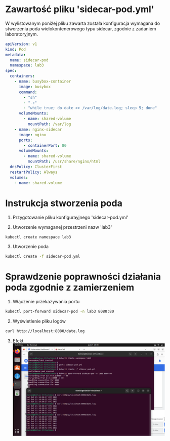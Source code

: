 # Zawartość pliku 'sidecar-pod.yml'

W wylistowanym poniżej pliku zawarta została konfiguracja wymagana do stworzenia poda wielokontenerowego typu sidecar, zgodnie z zadaniem laboratoryjnym.

```yml
apiVersion: v1
kind: Pod
metadata:
  name: sidecar-pod
  namespace: lab3
spec:
  containers:
    - name: busybox-container
      image: busybox
      command:
        - "sh"
        - "-c"
        - "while true; do date >> /var/log/date.log; sleep 5; done"
      volumeMounts:
        - name: shared-volume
          mountPath: /var/log
    - name: nginx-sidecar
      image: nginx
      ports:
        - containerPort: 80
      volumeMounts:
        - name: shared-volume
          mountPath: /usr/share/nginx/html
  dnsPolicy: ClusterFirst
  restartPolicy: Always
  volumes:
    - name: shared-volume
```

# Instrukcja stworzenia poda

1. Przygotowanie pliku konfigurayjnego 'sidecar-pod.yml'

2. Utworzenie wymaganej przestrzeni nazw 'lab3'

```bash
kubectl create namespace lab3
```

3. Utworzenie poda

```bash
kubectl create -f sidecar-pod.yml
```

# Sprawdzenie poprawności działania poda zgodnie z zamierzeniem

1. Włączenie przekazywania portu

```bash
kubectl port-forward sidecar-pod -n lab3 8080:80
```

2. Wyświetlenie pliku logów

```bash
curl http://localhost:8080/date.log
```

3. Efekt 
![lab3 result screenshot](result.png)
